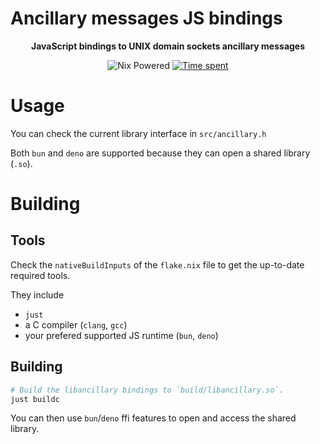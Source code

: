 # Ancillary messages JS bindings

<p align="center"><strong>
JavaScript bindings to UNIX domain sockets ancillary messages
</strong></p>

<p align="center">
  <img alt="Nix Powered" src="https://img.shields.io/badge/Nix-Powered-blue?logo=nixos" />
  <a href="https://wakatime.com/badge/github/mrnossiom/ancillary-js">
    <img alt="Time spent" src="https://wakatime.com/badge/github/mrnossiom/ancillary-js.svg" />
  </a>
</p>

# Usage

You can check the current library interface in `src/ancillary.h`

Both `bun` and `deno` are supported because they can open a shared library (`.so`). 

# Building

## Tools

Check the `nativeBuildInputs` of the `flake.nix` file to get the up-to-date required tools.

They include
- `just`
- a C compiler (`clang`, `gcc`)
- your prefered supported JS runtime (`bun`, `deno`)

## Building

```sh
# Build the libancillary bindings to `build/libancillary.so`.
just buildc
```

You can then use `bun`/`deno` ffi features to open and access the shared library.
